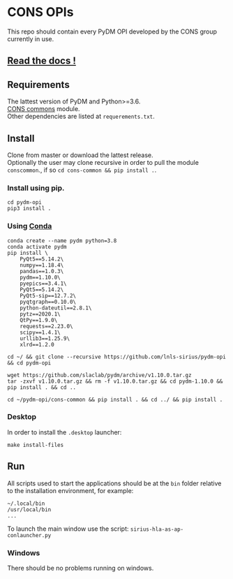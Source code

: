 CONS OPIs
===========

This repo should contain every PyDM OPI developed by the CONS group currently in use.

[Read the docs !](https://lnls-sirius.github.io/pydm-opi/)
----------------------------------------------------------

Requirements
------------
The lattest version of PyDM and Python>=3.6.<br>
[CONS commons](https://github.com/carneirofc/cons-common) module.<br>
Other dependencies are listed at `requerements.txt`.<br>

Install
-------
Clone from master or download the lattest release.<br>
Optionally the user may clone recursive in order to pull the module `conscommon`., if so `cd cons-common && pip install .`.<br>

### Install using pip.
```
cd pydm-opi
pip3 install .
```
### Using [Conda](https://docs.conda.io/en/latest/miniconda.html)
```
conda create --name pydm python=3.8
conda activate pydm
pip install \
	PyQt5==5.14.2\
	numpy==1.18.4\
	pandas==1.0.3\
	pydm==1.10.0\
	pyepics==3.4.1\
	PyQt5==5.14.2\
	PyQt5-sip==12.7.2\
	pyqtgraph==0.10.0\
	python-dateutil==2.8.1\
	pytz==2020.1\
	QtPy==1.9.0\
	requests==2.23.0\
	scipy==1.4.1\
	urllib3==1.25.9\
	xlrd==1.2.0

cd ~/ && git clone --recursive https://github.com/lnls-sirius/pydm-opi && cd pydm-opi

wget https://github.com/slaclab/pydm/archive/v1.10.0.tar.gz
tar -zxvf v1.10.0.tar.gz && rm -f v1.10.0.tar.gz && cd pydm-1.10.0 && pip install . && cd ..

cd ~/pydm-opi/cons-common && pip install . && cd ../ && pip install .
```

### Desktop
In order to install the `.desktop` launcher:
```
make install-files
```


Run
---
All scripts used to start the applications should be at the `bin` folder relative to the installation environment, for example:
```
~/.local/bin
/usr/local/bin
...
```

To launch the main window use the script: `sirius-hla-as-ap-conlauncher.py`

### Windows
There should be no problems running on windows.
